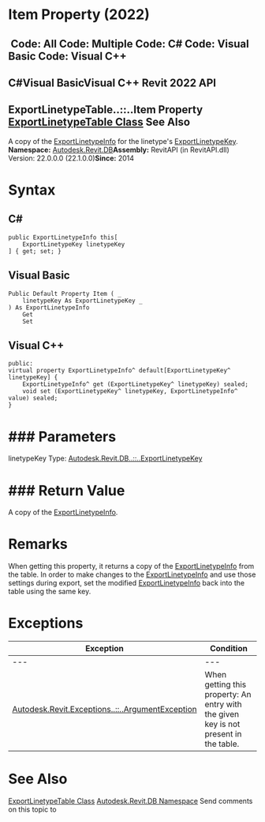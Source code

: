 # Item Property (2022)

﻿
 Code: All Code: Multiple Code: C# Code: Visual Basic Code: Visual C++   
---  
C#Visual BasicVisual C++
Revit 2022 API  
---  
ExportLinetypeTable..::..Item Property   
[ExportLinetypeTable Class](136c6197-2f4c-5686-e70c-09cee48b71ad.md "ExportLinetypeTable Class") See Also  
---  
A copy of the [ExportLinetypeInfo](f7ae5495-2fe3-02be-a803-873ab4b97aa6.md "ExportLinetypeInfo Class") for the linetype's [ExportLinetypeKey](7f67a1c8-cc9b-9b17-aa87-664657ee9d7d.md "ExportLinetypeKey Class"). 
**Namespace:** [Autodesk.Revit.DB](87546ba7-461b-c646-cbb1-2cb8f5bff8b2.md "Autodesk.Revit.DB Namespace")**Assembly:** RevitAPI (in RevitAPI.dll) Version: 22.0.0.0 (22.1.0.0)**Since:** 2014 
# Syntax
C#  
---  
```text
public ExportLinetypeInfo this[
	ExportLinetypeKey linetypeKey
] { get; set; }
```
  
Visual Basic  
---  
```text
Public Default Property Item ( _
	linetypeKey As ExportLinetypeKey _
) As ExportLinetypeInfo
	Get
	Set
```
  
Visual C++  
---  
```text
public:
virtual property ExportLinetypeInfo^ default[ExportLinetypeKey^ linetypeKey] {
	ExportLinetypeInfo^ get (ExportLinetypeKey^ linetypeKey) sealed;
	void set (ExportLinetypeKey^ linetypeKey, ExportLinetypeInfo^ value) sealed;
}
```
  
# ### Parameters
linetypeKey
    Type: [Autodesk.Revit.DB..::..ExportLinetypeKey](7f67a1c8-cc9b-9b17-aa87-664657ee9d7d.md "ExportLinetypeKey Class")
# ### Return Value
A copy of the [ExportLinetypeInfo](f7ae5495-2fe3-02be-a803-873ab4b97aa6.md "ExportLinetypeInfo Class"). 
# Remarks
When getting this property, it returns a copy of the [ExportLinetypeInfo](f7ae5495-2fe3-02be-a803-873ab4b97aa6.md "ExportLinetypeInfo Class") from the table. In order to make changes to the [ExportLinetypeInfo](f7ae5495-2fe3-02be-a803-873ab4b97aa6.md "ExportLinetypeInfo Class") and use those settings during export, set the modified [ExportLinetypeInfo](f7ae5495-2fe3-02be-a803-873ab4b97aa6.md "ExportLinetypeInfo Class") back into the table using the same key. 
# Exceptions
| Exception | Condition |
| --- | --- |
| --- | --- |
| [Autodesk.Revit.Exceptions..::..ArgumentException](2e6e4206-97a8-dd4b-df5d-4269f4bb6088.md "ArgumentException Class") | When getting this property: An entry with the given key is not present in the table. |

# See Also
[ExportLinetypeTable Class](136c6197-2f4c-5686-e70c-09cee48b71ad.md "ExportLinetypeTable Class")
[Autodesk.Revit.DB Namespace](87546ba7-461b-c646-cbb1-2cb8f5bff8b2.md "Autodesk.Revit.DB Namespace")
Send comments on this topic to 